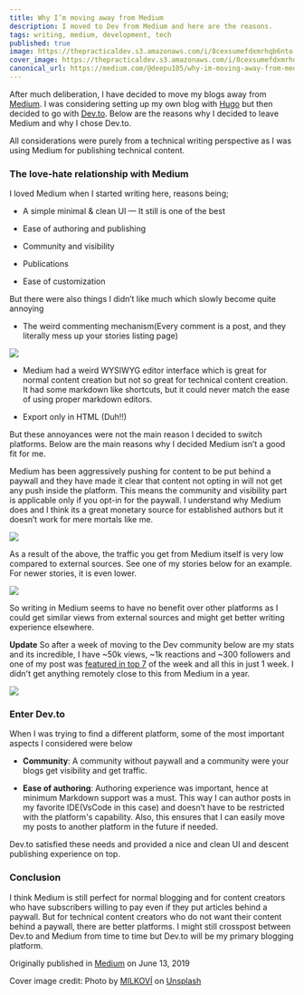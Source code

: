 ```yaml
---
title: Why I’m moving away from Medium
description: I moved to Dev from Medium and here are the reasons.
tags: writing, medium, development, tech
published: true
image: https://thepracticaldev.s3.amazonaws.com/i/8cexsumefdxmrhqb6nto.jpg
cover_image: https://thepracticaldev.s3.amazonaws.com/i/8cexsumefdxmrhqb6nto.jpg
canonical_url: https://medium.com/@deepu105/why-im-moving-away-from-medium-f9153a01247e
---
```


After much deliberation, I have decided to move my blogs away from [Medium](https://medium.com/@deepu105). I was considering setting up my own blog with [Hugo](https://gohugo.io/) but then decided to go with [Dev.to](https://dev.to/deepu105). Below are the reasons why I decided to leave Medium and why I chose Dev.to.

All considerations were purely from a technical writing perspective as I was using Medium for publishing technical content.

### The love-hate relationship with Medium

I loved Medium when I started writing here, reasons being;

* A simple minimal & clean UI — It still is one of the best

* Ease of authoring and publishing

* Community and visibility

* Publications

* Ease of customization

But there were also things I didn’t like much which slowly become quite annoying

* The weird commenting mechanism(Every comment is a post, and they literally mess up your stories listing page)

![](https://cdn-images-1.medium.com/max/2302/1*nnAeUa07rTwcFw-iMBe1vQ.png)

* Medium had a weird WYSIWYG editor interface which is great for normal content creation but not so great for technical content creation. It had some markdown like shortcuts, but it could never match the ease of using proper markdown editors.

* Export only in HTML (Duh!!)

But these annoyances were not the main reason I decided to switch platforms. Below are the main reasons why I decided Medium isn’t a good fit for me.

Medium has been aggressively pushing for content to be put behind a paywall and they have made it clear that content not opting in will not get any push inside the platform. This means the community and visibility part is applicable only if you opt-in for the paywall. I understand why Medium does and I think its a great monetary source for established authors but it doesn’t work for mere mortals like me.

![](https://cdn-images-1.medium.com/max/2000/1*yq7VjalsUx_ujXWeEKpAag.png)

As a result of the above, the traffic you get from Medium itself is very low compared to external sources. See one of my stories below for an example. For newer stories, it is even lower.

![](https://cdn-images-1.medium.com/max/2000/1*buR4q7oynmBkYmHGLx_jtw.png)

So writing in Medium seems to have no benefit over other platforms as I could get similar views from external sources and might get better writing experience elsewhere. 

**Update**
So after a week of moving to the Dev community below are my stats and its incredible, I have ~50k views, ~1k reactions and ~300 followers and one of my post was [featured in top 7](https://dev.to/devteam/the-7-most-popular-dev-posts-from-the-past-week-5ahf) of the week and all this in just 1 week. I didn't get anything remotely close to this from Medium in a year.

![](https://thepracticaldev.s3.amazonaws.com/i/g5y8ud1w4re7xysb3g99.png)

### Enter Dev.to

When I was trying to find a different platform, some of the most important aspects I considered were below

* **Community**: A community without paywall and a community were your blogs get visibility and get traffic.

* **Ease of authoring**: Authoring experience was important, hence at minimum Markdown support was a must. This way I can author posts in my favorite IDE(VsCode in this case) and doesn’t have to be restricted with the platform's capability. Also, this ensures that I can easily move my posts to another platform in the future if needed.

Dev.to satisfied these needs and provided a nice and clean UI and descent publishing experience on top.

### Conclusion

I think Medium is still perfect for normal blogging and for content creators who have subscribers willing to pay even if they put articles behind a paywall. But for technical content creators who do not want their content behind a paywall, there are better platforms. I might still crosspost between Dev.to and Medium from time to time but Dev.to will be my primary blogging platform.

Originally published in [Medium](https://medium.com/@deepu105/why-im-moving-away-from-medium-f9153a01247e) on June 13, 2019

Cover image credit: Photo by [MILKOVÍ](https://unsplash.com/@milkovi?utm_source=unsplash&utm_medium=referral&utm_content=creditCopyText) on [Unsplash](https://unsplash.com/search/photos/writing?utm_source=unsplash&utm_medium=referral&utm_content=creditCopyText)